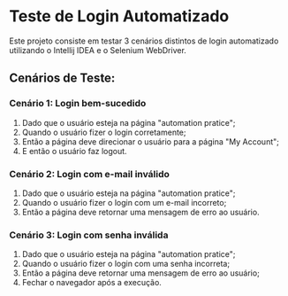 # Teste de Login Automatizado

Este projeto consiste em testar 3 cenários distintos de login automatizado utilizando o Intellij IDEA e o Selenium WebDriver.

## Cenários de Teste:

### Cenário 1: Login bem-sucedido
1. Dado que o usuário esteja na página "automation pratice";
2. Quando o usuário fizer o login corretamente;
3. Então a página deve direcionar o usuário para a página "My Account";
4. E então o usuário faz logout.

### Cenário 2: Login com e-mail inválido
1. Dado que o usuário esteja na página "automation pratice";
2. Quando o usuário fizer o login com um e-mail incorreto;
3. Então a página deve retornar uma mensagem de erro ao usuário.

### Cenário 3: Login com senha inválida
1. Dado que o usuário esteja na página "automation pratice";
2. Quando o usuário fizer o login com uma senha incorreta;
3. Então a página deve retornar uma mensagem de erro ao usuário;
4. Fechar o navegador após a execução.
